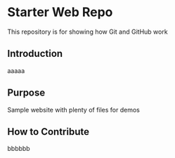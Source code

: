 # Starter Web Repo

This repository is for showing how Git and GitHub work

## Introduction
aaaaa

## Purpose

Sample website with plenty of files for demos

## How to Contribute 

bbbbbb
